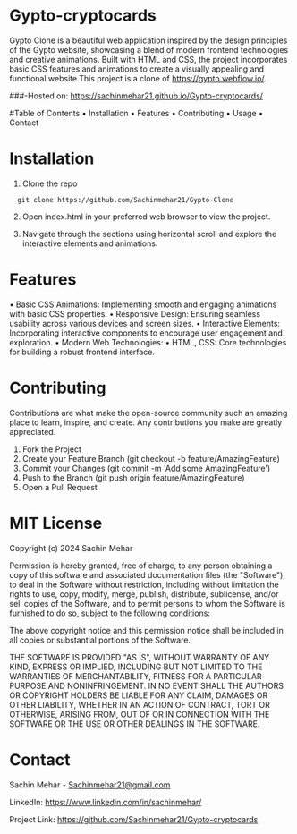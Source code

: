 # Gypto-cryptocards
Gypto Clone is a beautiful web application inspired by the design principles of the Gypto website, showcasing a blend of modern frontend technologies and creative animations. Built with HTML and CSS, the project incorporates basic CSS features and animations to create a visually appealing and functional website.This project is a clone of https://gypto.webflow.io/.

###-Hosted on: https://sachinmehar21.github.io/Gypto-cryptocards/

#Table of Contents
 • Installation
 • Features
 • Contributing
 • Usage
 • Contact

 # Installation

1. Clone the repo

```
  git clone https://github.com/Sachinmehar21/Gypto-Clone
```
2. Open index.html in your preferred web browser to view the project.

3. Navigate through the sections using horizontal scroll and explore the interactive elements and animations.

# Features
 • Basic CSS Animations: Implementing smooth and engaging animations with basic CSS properties.
 • Responsive Design: Ensuring seamless usability across various devices and screen sizes.
 • Interactive Elements: Incorporating interactive components to encourage user engagement and exploration.
 • Modern Web Technologies:
   • HTML, CSS: Core technologies for building a robust frontend interface.

# Contributing

Contributions are what make the open-source community such an amazing place to learn, inspire, and create. Any contributions you make are greatly appreciated.

1. Fork the Project
2. Create your Feature Branch (git checkout -b feature/AmazingFeature)
3. Commit your Changes (git commit -m 'Add some AmazingFeature')
4. Push to the Branch (git push origin feature/AmazingFeature)
5. Open a Pull Request

# MIT License

Copyright (c) 2024 Sachin Mehar

Permission is hereby granted, free of charge, to any person obtaining a copy
of this software and associated documentation files (the "Software"), to deal
in the Software without restriction, including without limitation the rights
to use, copy, modify, merge, publish, distribute, sublicense, and/or sell
copies of the Software, and to permit persons to whom the Software is
furnished to do so, subject to the following conditions:

The above copyright notice and this permission notice shall be included in all
copies or substantial portions of the Software.

THE SOFTWARE IS PROVIDED "AS IS", WITHOUT WARRANTY OF ANY KIND, EXPRESS OR
IMPLIED, INCLUDING BUT NOT LIMITED TO THE WARRANTIES OF MERCHANTABILITY,
FITNESS FOR A PARTICULAR PURPOSE AND NONINFRINGEMENT. IN NO EVENT SHALL THE
AUTHORS OR COPYRIGHT HOLDERS BE LIABLE FOR ANY CLAIM, DAMAGES OR OTHER
LIABILITY, WHETHER IN AN ACTION OF CONTRACT, TORT OR OTHERWISE, ARISING FROM,
OUT OF OR IN CONNECTION WITH THE SOFTWARE OR THE USE OR OTHER DEALINGS IN THE
SOFTWARE.

# Contact

Sachin Mehar - Sachinmehar21@gmail.com

LinkedIn: https://www.linkedin.com/in/sachinmehar/

Project Link: https://github.com/Sachinmehar21/Gypto-cryptocards
